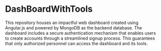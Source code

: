 # DashBoardWithTools
This repository houses an impactful web dashboard created using Angular.js and powered by MongoDB as the backend database.  The dashboard includes a secure authentication mechanism that enables users to create accounts through a streamlined signup process. This guarantees that only authorized personnel can access the dashboard and its tools. 
